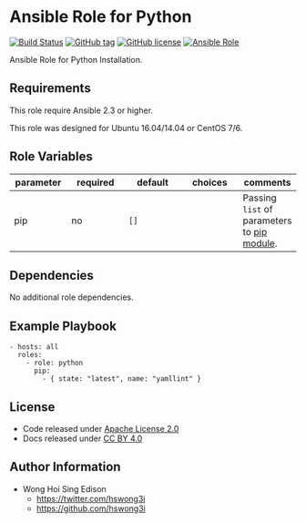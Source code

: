 Ansible Role for Python
=======================

[![Build Status](https://travis-ci.org/alvistack/ansible-role-python.svg?branch=master)](https://travis-ci.org/alvistack/ansible-role-python)
[![GitHub tag](https://img.shields.io/github/tag/alvistack/ansible-role-python.svg)](https://github.com/alvistack/ansible-role-python)
[![GitHub license](https://img.shields.io/github/license/alvistack/ansible-role-python.svg)](https://github.com/alvistack/ansible-role-python/blob/master/LICENSE)
[![Ansible Role](https://img.shields.io/badge/galaxy-alvistack.python-blue.svg)](https://galaxy.ansible.com/alvistack/python)

Ansible Role for Python Installation.

Requirements
------------

This role require Ansible 2.3 or higher.

This role was designed for Ubuntu 16.04/14.04 or CentOS 7/6.

Role Variables
--------------

<table>
<colgroup>
<col width="20%" />
<col width="20%" />
<col width="20%" />
<col width="20%" />
<col width="20%" />
</colgroup>
<thead>
<tr class="header">
<th>parameter</th>
<th>required</th>
<th>default</th>
<th>choices</th>
<th>comments</th>
</tr>
</thead>
<tbody>
<tr class="odd">
<td>pip</td>
<td>no</td>
<td><code>[]</code></td>
<td></td>
<td>Passing <code>list</code> of parameters to <a href="http://docs.ansible.com/ansible/pip_module.html">pip module</a>.</td>
</tr>
</tbody>
</table>

Dependencies
------------

No additional role dependencies.

Example Playbook
----------------

    - hosts: all
      roles:
        - role: python
          pip:
            - { state: "latest", name: "yamllint" }

License
-------

-   Code released under [Apache License 2.0](https://github.com/alvistack/ansible-role-python/blob/master/LICENSE)
-   Docs released under [CC BY 4.0](http://creativecommons.org/licenses/by/4.0/)

Author Information
------------------

-   Wong Hoi Sing Edison
    -   <https://twitter.com/hswong3i>
    -   <https://github.com/hswong3i>

